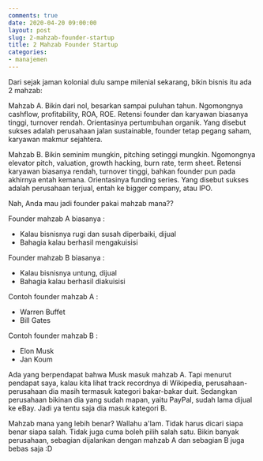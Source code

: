 ```yaml
---
comments: true
date: 2020-04-20 09:00:00
layout: post
slug: 2-mahzab-founder-startup
title: 2 Mahzab Founder Startup
categories:
- manajemen
---
```


Dari sejak jaman kolonial dulu sampe milenial sekarang, bikin bisnis itu ada 2 mahzab:

Mahzab A. Bikin dari nol, besarkan sampai puluhan tahun. Ngomongnya cashflow, profitability, ROA, ROE. Retensi founder dan karyawan biasanya tinggi, turnover rendah. Orientasinya pertumbuhan organik. Yang disebut sukses adalah perusahaan jalan sustainable, founder tetap pegang saham, karyawan makmur sejahtera.

Mahzab B. Bikin seminim mungkin, pitching setinggi mungkin. Ngomongnya elevator pitch, valuation, growth hacking, burn rate, term sheet. Retensi karyawan biasanya rendah, turnover tinggi, bahkan founder pun pada akhirnya entah kemana. Orientasinya funding series. Yang disebut sukses adalah perusahaan terjual, entah ke bigger company, atau IPO.

Nah, Anda mau jadi founder pakai mahzab mana??

Founder mahzab A biasanya :

* Kalau bisnisnya rugi dan susah diperbaiki, dijual
* Bahagia kalau berhasil mengakuisisi

Founder mahzab B biasanya :

* Kalau bisnisnya untung, dijual
* Bahagia kalau berhasil diakuisisi

Contoh founder mahzab A :

* Warren Buffet
* Bill Gates

Contoh founder mahzab B :

* Elon Musk
* Jan Koum

Ada yang berpendapat bahwa Musk masuk mahzab A. Tapi menurut pendapat saya, kalau kita lihat track recordnya di Wikipedia, perusahaan-perusahaan dia masih termasuk kategori bakar-bakar duit. Sedangkan perusahaan bikinan dia yang sudah mapan, yaitu PayPal, sudah lama dijual ke eBay. Jadi ya tentu saja dia masuk kategori B.

Mahzab mana yang lebih benar? Wallahu a'lam. Tidak harus dicari siapa benar siapa salah. Tidak juga cuma boleh pilih salah satu. Bikin banyak perusahaan, sebagian dijalankan dengan mahzab A dan sebagian B juga bebas saja :D